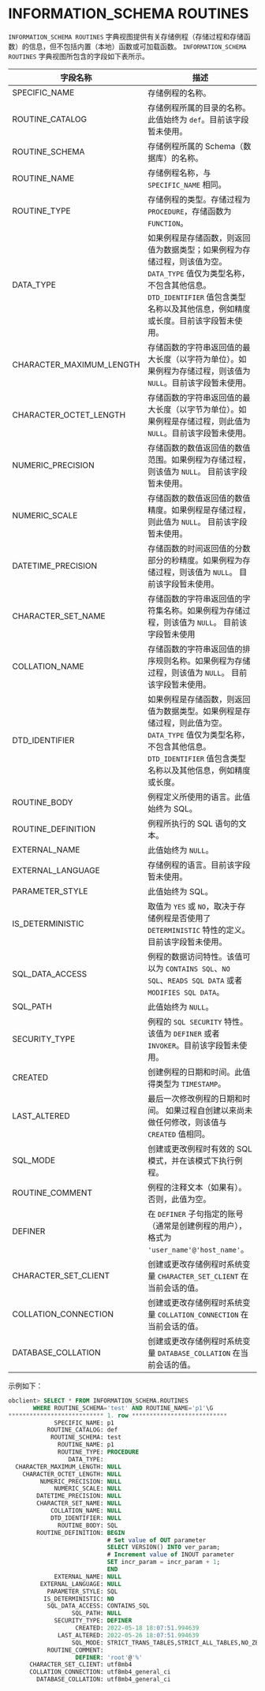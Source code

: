 # INFORMATION_SCHEMA ROUTINES 

`INFORMATION_SCHEMA ROUTINES` 字典视图提供有关存储例程（存储过程和存储函数）的信息，但不包括内置（本地）函数或可加载函数。
`INFORMATION_SCHEMA ROUTINES` 字典视图所包含的字段如下表所示。


|         **字段名称**      |           **描述**              |
|--------------------------|-----------------------------------|
| SPECIFIC_NAME            | 存储例程的名称。  |
| ROUTINE_CATALOG          | 存储例程所属的目录的名称。此值始终为 `def`。目前该字段暂未使用。   |
| ROUTINE_SCHEMA           | 存储例程所属的 Schema（数据库）的名称。 |
| ROUTINE_NAME             | 存储例程名称，与 `SPECIFIC_NAME` 相同。 |
| ROUTINE_TYPE             | 存储例程的类型。存储过程为 `PROCEDURE`，存储函数为 `FUNCTION`。    |
| DATA_TYPE                | 如果例程是存储函数，则返回值为数据类型；如果例程为存储过程，则该值为空。`DATA_TYPE` 值仅为类型名称，不包含其他信息。`DTD_IDENTIFIER` 值包含类型名称以及其他信息，例如精度或长度。目前该字段暂未使用。 |
| CHARACTER_MAXIMUM_LENGTH | 存储函数的字符串返回值的最大长度（以字符为单位）。如果例程为存储过程，则该值为 `NULL`。目前该字段暂未使用。  |
| CHARACTER_OCTET_LENGTH   | 存储函数的字符串返回值的最大长度（以字节为单位）。如果例程是存储过程，则此值为 `NULL`。目前该字段暂未使用。  |
| NUMERIC_PRECISION        | 存储函数的数值返回值的数值范围。如果例程为存储过程，则该值为 `NULL`。 目前该字段暂未使用。 |
| NUMERIC_SCALE            | 存储函数的数值返回值的数值精度。如果例程是存储过程，则此值为 `NULL`。 目前该字段暂未使用。 |
| DATETIME_PRECISION       | 存储函数的时间返回值的分数部分的秒精度。如果例程为存储过程，则该值为 `NULL`。 目前该字段暂未使用。  |
| CHARACTER_SET_NAME       | 存储函数的字符串返回值的字符集名称。如果例程为存储过程，则该值为 `NULL`。 目前该字段暂未使用   |
| COLLATION_NAME           | 存储函数的字符串返回值的排序规则名称。如果例程为存储过程，则该值为 `NULL`。 目前该字段暂未使用。  |
| DTD_IDENTIFIER           | 如果例程是存储函数，则返回值为数据类型。如果例程是存储过程，则此值为空。 `DATA_TYPE` 值仅为类型名称，不包含其他信息。`DTD_IDENTIFIER` 值包含类型名称以及其他信息，例如精度或长度。 |
| ROUTINE_BODY             | 例程定义所使用的语言。此值始终为 SQL。   |
| ROUTINE_DEFINITION       | 例程所执行的 SQL 语句的文本。   |
| EXTERNAL_NAME            | 此值始终为 `NULL`。  |
| EXTERNAL_LANGUAGE        | 存储例程的语言。目前该字段暂未使用。    |
| PARAMETER_STYLE          | 此值始终为 SQL。    |
| IS_DETERMINISTIC         | 取值为 `YES` 或 `NO`，取决于存储例程是否使用了 `DETERMINISTIC` 特性的定义。目前该字段暂未使用。   |
| SQL_DATA_ACCESS          | 例程的数据访问特性。该值可以为 `CONTAINS SQL`、`NO SQL`、`READS SQL DATA` 或者 `MODIFIES SQL DATA`。   |
| SQL_PATH                 | 此值始终为 `NULL`。   |
| SECURITY_TYPE            | 例程的 `SQL SECURITY` 特性。该值为 `DEFINER` 或者 `INVOKER`。目前该字段暂未使用。  |
| CREATED                  | 创建例程的日期和时间。此值得类型为 `TIMESTAMP`。 |
| LAST_ALTERED             | 最后一次修改例程的日期和时间。 如果过程自创建以来尚未做任何修改，则该值与 `CREATED` 值相同。  |
| SQL_MODE                 | 创建或更改例程时有效的 SQL 模式，并在该模式下执行例程。  |
| ROUTINE_COMMENT          | 例程的注释文本（如果有）。否则，此值为空。  |
| DEFINER                  | 在 `DEFINER` 子句指定的账号（通常是创建例程的用户），格式为  `'user_name'@'host_name'`。   |
| CHARACTER_SET_CLIENT     | 创建或更改存储例程时系统变量 `CHARACTER_SET_CLIENT` 在当前会话的值。   |
| COLLATION_CONNECTION     | 创建或更改存储例程时系统变量 `COLLATION_CONNECTION` 在当前会话的值。    |
| DATABASE_COLLATION       | 创建或更改存储例程时系统变量 `DATABASE_COLLATION` 在当前会话的值。   |


示例如下：

```sql
obclient> SELECT * FROM INFORMATION_SCHEMA.ROUTINES
       WHERE ROUTINE_SCHEMA='test' AND ROUTINE_NAME='p1'\G
*************************** 1. row ***************************
             SPECIFIC_NAME: p1
           ROUTINE_CATALOG: def
            ROUTINE_SCHEMA: test
              ROUTINE_NAME: p1
              ROUTINE_TYPE: PROCEDURE
                 DATA_TYPE:  
  CHARACTER_MAXIMUM_LENGTH: NULL
    CHARACTER_OCTET_LENGTH: NULL
         NUMERIC_PRECISION: NULL
             NUMERIC_SCALE: NULL
        DATETIME_PRECISION: NULL
        CHARACTER_SET_NAME: NULL
            COLLATION_NAME: NULL
            DTD_IDENTIFIER: NULL
              ROUTINE_BODY: SQL
        ROUTINE_DEFINITION: BEGIN
                            # Set value of OUT parameter
                            SELECT VERSION() INTO ver_param;
                            # Increment value of INOUT parameter
                            SET incr_param = incr_param + 1;
                            END
             EXTERNAL_NAME: NULL
         EXTERNAL_LANGUAGE: NULL
           PARAMETER_STYLE: SQL
          IS_DETERMINISTIC: NO
           SQL_DATA_ACCESS: CONTAINS_SQL
                  SQL_PATH: NULL
             SECURITY_TYPE: DEFINER
                   CREATED: 2022-05-18 18:07:51.994639
              LAST_ALTERED: 2022-05-26 18:07:51.994639
                  SQL_MODE: STRICT_TRANS_TABLES,STRICT_ALL_TABLES,NO_ZERO_IN_DATE
           ROUTINE_COMMENT: 
                   DEFINER: 'root'@'%'
      CHARACTER_SET_CLIENT: utf8mb4
      COLLATION_CONNECTION: utf8mb4_general_ci
        DATABASE_COLLATION: utf8mb4_general_ci
```